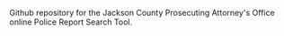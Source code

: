 Github repository for the Jackson County Prosecuting Attorney's Office online Police Report Search Tool.  
